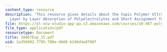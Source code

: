 ```yaml
---
content_type: resource
description: 'This resource gives details about the topic Polymer Ultrathin Films:
  Layer by Layer Absorption of Polyelectrolytes and Short Assignment for part 1.'
file: https://ol-ocw-studio-app-qa.s3.amazonaws.com/courses/10-467-polymer-science-laboratory-fall-2005/2a3504927795788edb60b240d4a8798f_10467Exp_15.pdf
file_type: application/pdf
resourcetype: Document
title: 10467Exp_15.pdf
uid: 2a350492-7795-788e-db60-b240d4a8798f
---
```

